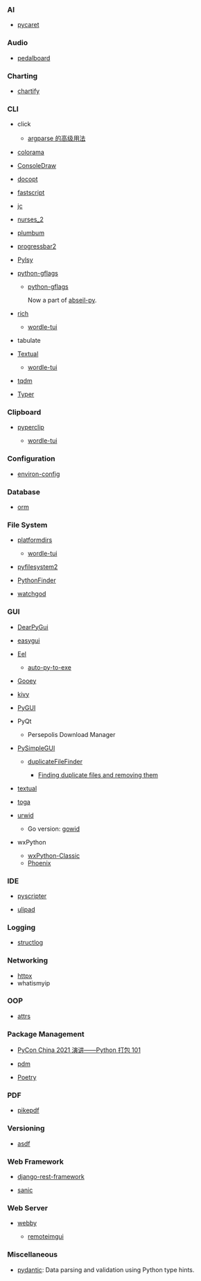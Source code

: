 ### AI

- [pycaret](https://github.com/pycaret/pycaret)

### Audio

- [pedalboard](https://github.com/spotify/pedalboard)

### Charting

- [chartify](https://github.com/spotify/chartify)

### CLI

- click
  
  - [argparse 的高级用法](https://frostming.com/2021/11-23/advanced-argparse/)

- [colorama](https://github.com/tartley/colorama)

- [ConsoleDraw](https://github.com/Matthias1590/ConsoleDraw)

- [docopt](https://github.com/docopt/docopt)

- [fastscript](https://github.com/fastai/fastscript)

- [jc](https://github.com/kellyjonbrazil/jc)

- [nurses_2](https://github.com/salt-die/nurses_2)

- [plumbum](https://github.com/tomerfiliba/plumbum)

- [progressbar2](https://github.com/WoLpH/python-progressbar)

- [Pylsy](https://github.com/Leviathan1995/Pylsy)

- [python-gflags](https://github.com/gflags/python-gflags)
  
  - [python-gflags](https://github.com/google/python-gflags)
    
    Now a part of [abseil-py](https://github.com/abseil/abseil-py).

- [rich](https://github.com/willmcgugan/rich)
  
  - [wordle-tui](https://github.com/frostming/wordle-tui)

- tabulate

- [Textual](https://github.com/Textualize/textual)
  
  - [wordle-tui](https://github.com/frostming/wordle-tui)

- [tqdm](https://github.com/tqdm/tqdm)

- [Typer](https://github.com/tiangolo/typer)

### Clipboard

- [pyperclip](https://github.com/asweigart/pyperclip)
  
  - [wordle-tui](https://github.com/frostming/wordle-tui)

### Configuration

- [environ-config](https://github.com/hynek/environ-config)

### Database

- [orm](https://github.com/encode/orm)

### File System

- [platformdirs](https://github.com/platformdirs/platformdirs)
  
  - [wordle-tui](https://github.com/frostming/wordle-tui)

- [pyfilesystem2](https://github.com/PyFilesystem/pyfilesystem2)

- [PythonFinder](https://github.com/sarugaku/pythonfinder)

- [watchgod](https://github.com/samuelcolvin/watchgod)

### GUI

* [DearPyGui](https://github.com/hoffstadt/DearPyGui)

* [easygui](https://github.com/robertlugg/easygui)

* [Eel](https://github.com/ChrisKnott/Eel)
  
  - [auto-py-to-exe](https://github.com/brentvollebregt/auto-py-to-exe)

* [Gooey](https://github.com/chriskiehl/Gooey)

* [kivy](https://github.com/kivy/kivy)

* [PyGUI](https://github.com/gcewing/PyGUI)

* PyQt
  
  - Persepolis Download Manager

* [PySimpleGUI](https://github.com/PySimpleGUI/PySimpleGUI)
  
  - [duplicateFileFinder](https://github.com/nav9/duplicateFileFinder)
    
    - [Finding duplicate files and removing them](https://stackoverflow.com/questions/748675/finding-duplicate-files-and-removing-them)

* [textual](https://github.com/willmcgugan/textual)
- [toga](https://github.com/beeware/toga)

- [urwid](https://github.com/urwid/urwid)
  
  - Go version: [gowid](https://github.com/gcla/gowid)

- wxPython
  
  - [wxPython-Classic](https://github.com/wxWidgets/wxPython-Classic)
  - [Phoenix](https://github.com/wxWidgets/Phoenix)

### IDE

- [pyscripter](https://github.com/pyscripter/pyscripter)

- [ulipad](https://github.com/limodou/ulipad)

### Logging

- [structlog](https://github.com/hynek/structlog)

### Networking

- [httpx](https://github.com/encode/httpx)
- whatismyip

### OOP

- [attrs](https://github.com/python-attrs/attrs)

### Package Management

- [PyCon China 2021 演讲——Python 打包 101](https://frostming.com/2021/10-20/pycon-china-2021/)

- [pdm](https://github.com/pdm-project/pdm)

- [Poetry](https://python-poetry.org/)

### PDF

- [pikepdf](https://github.com/pikepdf/pikepdf)

### Versioning

- [asdf](https://github.com/asdf-vm/asdf)

### Web Framework

- [django-rest-framework](https://github.com/encode/django-rest-framework)

- [sanic](https://github.com/sanic-org/sanic)

### Web Server

- [webby](https://github.com/deplinenoise/webby)
  
  - [remoteimgui](https://github.com/JordiRos/remoteimgui)

### Miscellaneous

- [pydantic](https://github.com/samuelcolvin/pydantic): Data parsing and validation using Python type hints.
